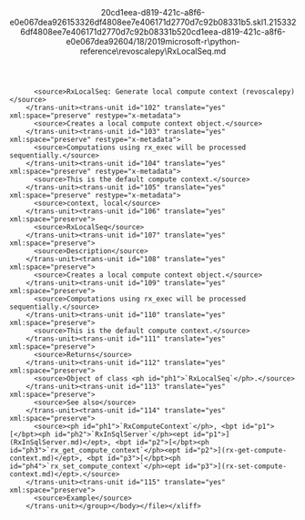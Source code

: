<?xml version="1.0"?><xliff version="1.2" xmlns="urn:oasis:names:tc:xliff:document:1.2" xmlns:xsi="http://www.w3.org/2001/XMLSchema-instance" xsi:schemaLocation="urn:oasis:names:tc:xliff:document:1.2 xliff-core-1.2-transitional.xsd"><file datatype="xml" original="RxLocalSeq.md" source-language="en-US" target-language="en-US"><header><tool tool-id="mdxliff" tool-name="mdxliff" tool-version="1.0-d1654b2" tool-company="Microsoft" /><xliffext:skl_file_name xmlns:xliffext="urn:microsoft:content:schema:xliffextensions">20cd1eea-d819-421c-a8f6-e0e067dea926153326df4808ee7e406171d2770d7c92b08331b5.skl</xliffext:skl_file_name><xliffext:version xmlns:xliffext="urn:microsoft:content:schema:xliffextensions">1.2</xliffext:version><xliffext:ms.openlocfilehash xmlns:xliffext="urn:microsoft:content:schema:xliffextensions">153326df4808ee7e406171d2770d7c92b08331b5</xliffext:ms.openlocfilehash><xliffext:ms.sourcegitcommit xmlns:xliffext="urn:microsoft:content:schema:xliffextensions">20cd1eea-d819-421c-a8f6-e0e067dea926</xliffext:ms.sourcegitcommit><xliffext:ms.lasthandoff xmlns:xliffext="urn:microsoft:content:schema:xliffextensions">04/18/2019</xliffext:ms.lasthandoff><xliffext:ms.openlocfilepath xmlns:xliffext="urn:microsoft:content:schema:xliffextensions">microsoft-r\python-reference\revoscalepy\RxLocalSeq.md</xliffext:ms.openlocfilepath></header><body><group id="content" extype="content"><trans-unit id="101" translate="yes" xml:space="preserve" restype="x-metadata">
          <source>RxLocalSeq: Generate local compute context (revoscalepy)</source>
        </trans-unit><trans-unit id="102" translate="yes" xml:space="preserve" restype="x-metadata">
          <source>Creates a local compute context object.</source>
        </trans-unit><trans-unit id="103" translate="yes" xml:space="preserve" restype="x-metadata">
          <source>Computations using rx_exec will be processed sequentially.</source>
        </trans-unit><trans-unit id="104" translate="yes" xml:space="preserve" restype="x-metadata">
          <source>This is the default compute context.</source>
        </trans-unit><trans-unit id="105" translate="yes" xml:space="preserve" restype="x-metadata">
          <source>context, local</source>
        </trans-unit><trans-unit id="106" translate="yes" xml:space="preserve">
          <source>RxLocalSeq</source>
        </trans-unit><trans-unit id="107" translate="yes" xml:space="preserve">
          <source>Description</source>
        </trans-unit><trans-unit id="108" translate="yes" xml:space="preserve">
          <source>Creates a local compute context object.</source>
        </trans-unit><trans-unit id="109" translate="yes" xml:space="preserve">
          <source>Computations using rx_exec will be processed sequentially.</source>
        </trans-unit><trans-unit id="110" translate="yes" xml:space="preserve">
          <source>This is the default compute context.</source>
        </trans-unit><trans-unit id="111" translate="yes" xml:space="preserve">
          <source>Returns</source>
        </trans-unit><trans-unit id="112" translate="yes" xml:space="preserve">
          <source>Object of class <ph id="ph1">`RxLocalSeq`</ph>.</source>
        </trans-unit><trans-unit id="113" translate="yes" xml:space="preserve">
          <source>See also</source>
        </trans-unit><trans-unit id="114" translate="yes" xml:space="preserve">
          <source><ph id="ph1">`RxComputeContext`</ph>, <bpt id="p1">[</bpt><ph id="ph2">`RxInSqlServer`</ph><ept id="p1">](RxInSqlServer.md)</ept>, <bpt id="p2">[</bpt><ph id="ph3">`rx_get_compute_context`</ph><ept id="p2">](rx-get-compute-context.md)</ept>, <bpt id="p3">[</bpt><ph id="ph4">`rx_set_compute_context`</ph><ept id="p3">](rx-set-compute-context.md)</ept>.</source>
        </trans-unit><trans-unit id="115" translate="yes" xml:space="preserve">
          <source>Example</source>
        </trans-unit></group></body></file></xliff>
